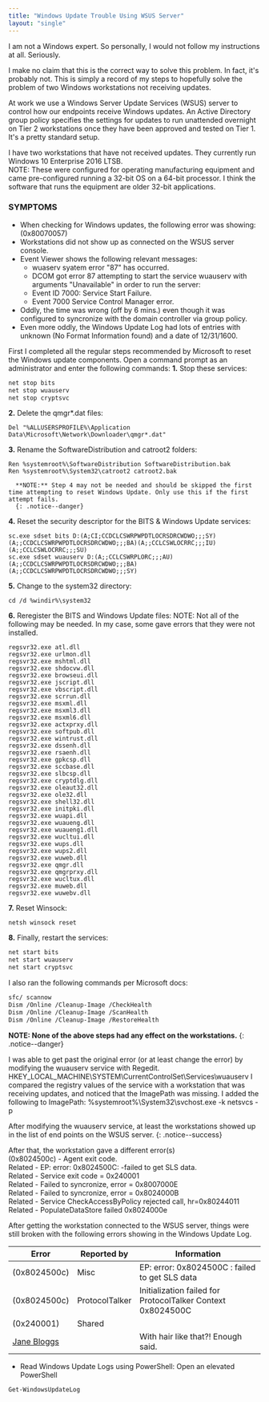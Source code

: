 ```yaml
---
title: "Windows Update Trouble Using WSUS Server"
layout: "single"
---
```


I am not a Windows expert.  So personally, I would not follow my instructions at all.  Seriously.

I make no claim that this is the correct way to solve this problem.  In fact, it's probably not.  This is simply a record of my steps to hopefully solve the problem of two Windows workstations not receiving updates.

At work we use a Windows Server Update Services (WSUS) server to control how our endpoints receive Windows updates.  An Active Directory group policy specifies the settings for updates to run unattended overnight on Tier 2 workstations once they have been approved and tested on Tier 1.  It's a pretty standard setup.

I have two workstations that have not received updates.  They currently run Windows 10 Enterprise 2016 LTSB.  
NOTE: These were configured for operating manufacturing equipment and came pre-configured running a 32-bit OS on a 64-bit processor.  I think the software that runs the equipment are older 32-bit applications.  

### SYMPTOMS
* When checking for Windows updates, the following error was showing: (0x80070057)
* Workstations did not show up as connected on the WSUS server console.
* Event Viewer shows the following relevant messages:
    - wuaserv syatem error "87" has occurred.
    - DCOM got error 87 attempting to start the service wuauserv with arguments "Unavailable" in order to run the server:
    - Event ID 7000: Service Start Failure.
    - Event 7000 Service Control Manager error.
* Oddly, the time was wrong (off by 6 mins.) even though it was configured to syncronize with the domain controller via group policy.  
* Even more oddly, the Windows Update Log had lots of entries with unknown (No Format Information found) and a date of 12/31/1600.


First I completed all the regular steps recommended by Microsoft to reset the Windows update components.
Open a command prompt as an administrator and enter the following commands:
**1.** Stop these services:
````sh
net stop bits
net stop wuauserv
net stop cryptsvc
````

**2.** Delete the qmgr*.dat files:
````console
Del "%ALLUSERSPROFILE%\Application Data\Microsoft\Network\Downloader\qmgr*.dat"
````

**3.** Rename the SoftwareDistribution and catroot2 folders:
````console
Ren %systemroot%\SoftwareDistribution SoftwareDistribution.bak
Ren %systemroot%\System32\catroot2 catroot2.bak
````

      **NOTE:** Step 4 may not be needed and should be skipped the first time attempting to reset Windows Update. Only use this if the first attempt fails.
      {: .notice--danger}  

**4.** Reset the security descriptor for the BITS & Windows Update services:
````plaintext
sc.exe sdset bits D:(A;CI;CCDCLCSWRPWPDTLOCRSDRCWDWO;;;SY)(A;;CCDCLCSWRPWPDTLOCRSDRCWDWO;;;BA)(A;;CCLCSWLOCRRC;;;IU)(A;;CCLCSWLOCRRC;;;SU)
sc.exe sdset wuauserv D:(A;;CCLCSWRPLORC;;;AU)(A;;CCDCLCSWRPWPDTLOCRSDRCWDWO;;;BA)(A;;CCDCLCSWRPWPDTLOCRSDRCWDWO;;;SY)
````

**5.** Change to the system32 directory:
````console
cd /d %windir%\system32
````

**6.** Reregister the BITS and Windows Update files:
NOTE: Not all of the following may be needed.  In my case, some gave errors that they were not installed.
````console
regsvr32.exe atl.dll
regsvr32.exe urlmon.dll
regsvr32.exe mshtml.dll
regsvr32.exe shdocvw.dll
regsvr32.exe browseui.dll
regsvr32.exe jscript.dll
regsvr32.exe vbscript.dll
regsvr32.exe scrrun.dll
regsvr32.exe msxml.dll
regsvr32.exe msxml3.dll
regsvr32.exe msxml6.dll
regsvr32.exe actxprxy.dll
regsvr32.exe softpub.dll
regsvr32.exe wintrust.dll
regsvr32.exe dssenh.dll
regsvr32.exe rsaenh.dll
regsvr32.exe gpkcsp.dll
regsvr32.exe sccbase.dll
regsvr32.exe slbcsp.dll
regsvr32.exe cryptdlg.dll
regsvr32.exe oleaut32.dll
regsvr32.exe ole32.dll
regsvr32.exe shell32.dll
regsvr32.exe initpki.dll
regsvr32.exe wuapi.dll
regsvr32.exe wuaueng.dll
regsvr32.exe wuaueng1.dll
regsvr32.exe wucltui.dll
regsvr32.exe wups.dll
regsvr32.exe wups2.dll
regsvr32.exe wuweb.dll
regsvr32.exe qmgr.dll
regsvr32.exe qmgrprxy.dll
regsvr32.exe wucltux.dll
regsvr32.exe muweb.dll
regsvr32.exe wuwebv.dll
````

**7.** Reset Winsock:
````console
netsh winsock reset
````

**8.** Finally, restart the services:
````sh
net start bits
net start wuauserv
net start cryptsvc
````

 I also ran the following commands per Microsoft docs:  
 ````sh
 sfc/ scannow
 Dism /Online /Cleanup-Image /CheckHealth
 Dism /Online /Cleanup-Image /ScanHealth
 Dism /Online /Cleanup-Image /RestoreHealth
 ````

**NOTE: None of the above steps had any effect on the workstations.**
{: .notice--danger}  


I was able to get past the original error (or at least change the error) by modifying the wuauserv service with Regedit.
HKEY_LOCAL_MACHINE\SYSTEM\CurrentControlSet\Services\wuauserv
I compared the registry values of the service with a workstation that was receiving updates, and noticed that the ImagePath was missing.
I added the following to ImagePath: %systemroot%\System32\svchost.exe -k netsvcs -p  


After modifying the wuauserv service, at least the workstations showed up in the list of end points on the WSUS server.
{: .notice--success}

After that, the workstation gave a different error(s)  
(0x8024500c) - Agent exit code.   
Related - EP: error: 0x8024500C: -failed to get SLS data.   
Related - Service exit code = 0x240001   
Related - Failed to syncronize, error = 0x8007000E   
Related - Failed to syncronize, error = 0x8024000B   
Related - Service CheckAccessByPolicy rejected call, hr=0x80244011   
Related - PopulateDataStore failed 0x8024000e

After getting the workstation connected to the WSUS server, things were still broken with the following errors showing in the Windows Update Log.  


|   Error          | Reported by       |   Information                                                     |
| ---------------- | ------------------| ----------------------------------------------------------------- |
| (0x8024500c)     | Misc              | EP: error: 0x8024500C : failed to get SLS data                    |
| (0x8024500c)     | ProtocolTalker    | Initialization failed for ProtocolTalker Context 0x8024500C       |
| (0x240001)       | Shared            |       |
| [Jane Bloggs](#) |                       | With hair like that?! Enough said.                                |

* Read Windows Update Logs using PowerShell:
Open an elevated PowerShell
````powershell
Get-WindowsUpdateLog
````
